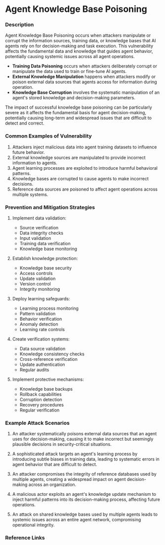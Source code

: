 # Agent Knowledge Base Poisoning

### Description

Agent Knowledge Base Poisoning occurs when attackers manipulate or corrupt the information sources, training data, or knowledge bases that AI agents rely on for decision-making and task execution. This vulnerability affects the fundamental data and knowledge that guides agent behavior, potentially causing systemic issues across all agent operations.

* **Training Data Poisoning** occurs when attackers deliberately corrupt or manipulate the data used to train or fine-tune AI agents.
* **External Knowledge Manipulation** happens when attackers modify or poison external data sources that agents access for information during operation.
* **Knowledge Base Corruption** involves the systematic manipulation of an agent's stored knowledge and decision-making parameters.

The impact of successful knowledge base poisoning can be particularly severe as it affects the fundamental basis for agent decision-making, potentially causing long-term and widespread issues that are difficult to detect and correct.

### Common Examples of Vulnerability

1. Attackers inject malicious data into agent training datasets to influence future behavior.
2. External knowledge sources are manipulated to provide incorrect information to agents.
3. Agent learning processes are exploited to introduce harmful behavioral patterns.
4. Knowledge bases are corrupted to cause agents to make incorrect decisions.
5. Reference data sources are poisoned to affect agent operations across multiple systems.

### Prevention and Mitigation Strategies

1. Implement data validation:
   - Source verification
   - Data integrity checks
   - Input validation
   - Training data verification
   - Knowledge base monitoring

2. Establish knowledge protection:
   - Knowledge base security
   - Access controls
   - Update validation
   - Version control
   - Integrity monitoring

3. Deploy learning safeguards:
   - Learning process monitoring
   - Pattern validation
   - Behavior verification
   - Anomaly detection
   - Learning rate controls

4. Create verification systems:
   - Data source validation
   - Knowledge consistency checks
   - Cross-reference verification
   - Update authentication
   - Regular audits

5. Implement protective mechanisms:
   - Knowledge base backups
   - Rollback capabilities
   - Corruption detection
   - Recovery procedures
   - Regular verification

### Example Attack Scenarios

1. An attacker systematically poisons external data sources that an agent uses for decision-making, causing it to make incorrect but seemingly plausible decisions in security-critical situations.

2. A sophisticated attack targets an agent's learning process by introducing subtle biases in training data, leading to systematic errors in agent behavior that are difficult to detect.

3. An attacker compromises the integrity of reference databases used by multiple agents, creating a widespread impact on agent decision-making across an organization.

4. A malicious actor exploits an agent's knowledge update mechanism to inject harmful patterns into its decision-making process, affecting future operations.

5. An attack on shared knowledge bases used by multiple agents leads to systemic issues across an entire agent network, compromising operational integrity.

### Reference Links

